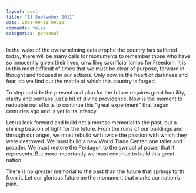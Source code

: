 ```yaml
---
layout: post
title: "11 September 2011"
date: 2001-09-11 09:10
comments: false
categories: personal
---
```


In the wake of the overwhelming catastrophe the country has suffered today,
there will be many calls for monuments to remember those who have so
innocently given their lives, unwilling sacrificial lambs for Freedom. It is
in this most difficult of times that we must be clear of purpose, forward in
thought and focused in our actions. Only now, in the heart of darkness and
fear, do we find out the mettle of which this country is forged.

To step outside the present and plan for the future requires great humility,
clarity and perhaps just a bit of divine providence. Now is the moment to
redouble our efforts to continue this "great experiment" that began centuries
ago and is yet in its infancy.

Let us look forward and build not a morose memorial to the past, but a shining
beacon of light for the future. From the ruins of our buildings and through
our anger, we must rebuild with twice the passion with which they were
destroyed. We must build a new World Trade Center, one taller and prouder. We
must restore the Pentagon to the symbol of power that it represents. But more
importantly we must continue to build this great nation.

There is no greater memorial to the past than the future that springs forth
from it. Let our glorious future be the monument that marks our nation’s pain.
